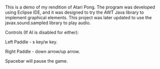 This is a demo of my rendition of Atari Pong. The program was developed using Eclipse IDE, and it was designed to try the AWT Java library to implement graphical elements. This project was later updated to use the javax.sound.sampled library to play audio.

Controls (If AI is disabled for either):

Left Paddle - s key/w key.

Right Paddle - down arrow/up arrow.

Spacebar will pause the game.
